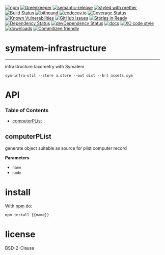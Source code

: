 [![npm](https://img.shields.io/npm/v/symatem-infrastructure.svg)](https://www.npmjs.com/package/symatem-infrastructure)
[![Greenkeeper](https://badges.greenkeeper.io/arlac77/symatem-infrastructure.svg)](https://greenkeeper.io/)
[![semantic-release](https://img.shields.io/badge/%20%20%F0%9F%93%A6%F0%9F%9A%80-semantic--release-e10079.svg)](https://github.com/arlac77/symatem-infrastructure)
[![styled with prettier](https://img.shields.io/badge/styled_with-prettier-ff69b4.svg)](https://github.com/prettier/prettier)
[![Build Status](https://secure.travis-ci.org/arlac77/symatem-infrastructure.png)](http://travis-ci.org/arlac77/symatem-infrastructure)
[![bithound](https://www.bithound.io/github/arlac77/symatem-infrastructure/badges/score.svg)](https://www.bithound.io/github/arlac77/symatem-infrastructure)
[![codecov.io](http://codecov.io/github/arlac77/symatem-infrastructure/coverage.svg?branch=master)](http://codecov.io/github/arlac77/symatem-infrastructure?branch=master)
[![Coverage Status](https://coveralls.io/repos/arlac77/symatem-infrastructure/badge.svg)](https://coveralls.io/r/arlac77/symatem-infrastructure)
[![Known Vulnerabilities](https://snyk.io/test/github/arlac77/symatem-infrastructure/badge.svg)](https://snyk.io/test/github/arlac77/symatem-infrastructure)
[![GitHub Issues](https://img.shields.io/github/issues/arlac77/symatem-infrastructure.svg?style=flat-square)](https://github.com/arlac77/symatem-infrastructure/issues)
[![Stories in Ready](https://badge.waffle.io/arlac77/symatem-infrastructure.svg?label=ready&title=Ready)](http://waffle.io/arlac77/symatem-infrastructure)
[![Dependency Status](https://david-dm.org/arlac77/symatem-infrastructure.svg)](https://david-dm.org/arlac77/symatem-infrastructure)
[![devDependency Status](https://david-dm.org/arlac77/symatem-infrastructure/dev-status.svg)](https://david-dm.org/arlac77/symatem-infrastructure#info=devDependencies)
[![docs](http://inch-ci.org/github/arlac77/symatem-infrastructure.svg?branch=master)](http://inch-ci.org/github/arlac77/symatem-infrastructure)
[![XO code style](https://img.shields.io/badge/code_style-XO-5ed9c7.svg)](https://github.com/sindresorhus/xo)
[![downloads](http://img.shields.io/npm/dm/symatem-infrastructure.svg?style=flat-square)](https://npmjs.org/package/symatem-infrastructure)
[![Commitizen friendly](https://img.shields.io/badge/commitizen-friendly-brightgreen.svg)](http://commitizen.github.io/cz-cli/)

# symatem-infrastructure

* * *

infrastructure taxometry with Symatem

```shell
sym-infra-util --store a.store --out dist --hrl assets.sym
```

# API

<!-- Generated by documentation.js. Update this documentation by updating the source code. -->

### Table of Contents

-   [computerPList](#computerplist)

## computerPList

generate object suitable as source for plist computer record

**Parameters**

-   `name`  
-   `node`  

# install

With [npm](http://npmjs.org) do:

```shell
npm install {{name}}
```

# license

BSD-2-Clause
